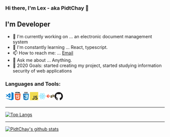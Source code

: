 ### Hi there, I'm Lex - aka PidtChay 👋

## I'm Developer
* 🔭 I'm currently working on ... an electronic document management system
* 🌱 I'm constantly learning ... React, typescript.
* 📫 How to reach me: ... [Email](pidtchay@gmail.com)
* 💬 Ask me about ... Anything.
* 🥅 2020 Goals: started creating my project, started studying information security of web applications

### Languages and Tools:

<img align="left" alt="Visual Studio Code" width="26px" src="https://raw.githubusercontent.com/github/explore/80688e429a7d4ef2fca1e82350fe8e3517d3494d/topics/visual-studio-code/visual-studio-code.png" />

<img align="left" alt="HTML" width="26px" src="https://raw.githubusercontent.com/github/explore/80688e429a7d4ef2fca1e82350fe8e3517d3494d/topics/html/html.png" />

<img align="left" alt="CSS3" width="26px" src="https://raw.githubusercontent.com/github/explore/80688e429a7d4ef2fca1e82350fe8e3517d3494d/topics/css/css.png" />

<img align="left" alt="JavaScript" width="26px" src="https://raw.githubusercontent.com/github/explore/80688e429a7d4ef2fca1e82350fe8e3517d3494d/topics/javascript/javascript.png" />

<img align="left" alt="React" width="26px" src="https://raw.githubusercontent.com/github/explore/80688e429a7d4ef2fca1e82350fe8e3517d3494d/topics/react/react.png" />

<img align="left" alt="Git" width="26px" src="https://raw.githubusercontent.com/github/explore/80688e429a7d4ef2fca1e82350fe8e3517d3494d/topics/git/git.png" />

<img align="left" alt="GitHub" width="26px" src="https://raw.githubusercontent.com/github/explore/78df643247d429f6cc873026c0622819ad797942/topics/github/github.png" />

<br />
<br />

--------

[![Top Langs](https://github-readme-stats.vercel.app/api/top-langs/?username=pidtchay)](https://github.com/anuraghazra/github-readme-stats)

--------

[![PidtChay's github stats](https://github-readme-stats.vercel.app/api?username=pidtchay)](https://github.com/anuraghazra/github-readme-stats)

